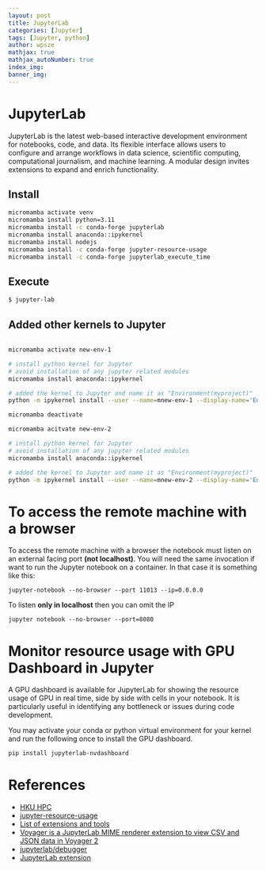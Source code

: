 ```yaml
---
layout: post
title: JupyterLab
categories: [Jupyter]
tags: [Jupyter, python]
author: wpsze
mathjax: true
mathjax_autoNumber: true
index_img: 
banner_img: 
---
```


# JupyterLab

JupyterLab is the latest web-based interactive development environment for notebooks, code, and data. Its flexible interface allows users to configure and arrange workflows in data science, scientific computing, computational journalism, and machine learning. A modular design invites extensions to expand and enrich functionality.

## Install

```sh
micromamba activate venv 
micromamba install python=3.11
micromamba install -c conda-forge jupyterlab
micromamba install anaconda::ipykernel
micromamba install nodejs
micromamba install -c conda-forge jupyter-resource-usage
micromamba install -c conda-forge jupyterlab_execute_time
```

## Execute 
```sh
$ jupyter-lab
```

## Added other kernels to Jupyter
```sh

micromamba activate new-env-1

# install python kernel for Jupyter
# avoid installation of any jupyter related modules
micromamba install anaconda::ipykernel

# added the kernel to Jupyter and name it as "Environment(myproject)"
python -m ipykernel install --user --name=mnew-env-1 --display-name='Environment(new-env-1)'

micromamba deactivate

micromamba acitvate new-env-2

# install python kernel for Jupyter
# avoid installation of any jupyter related modules
micromamba install anaconda::ipykernel

# added the kernel to Jupyter and name it as "Environment(myproject)"
python -m ipykernel install --user --name=mnew-env-2 --display-name='Environment(new-env-2)'
```

# To access the remote machine with a browser

To access the remote machine with a browser the notebook must listen on an external facing port **(not localhost)**. You will need the same invocation if want to run the Jupyter notebook on a container. In that case it is something like this:

```console
jupyter-notebook --no-browser --port 11013 --ip=0.0.0.0
```

To listen **only in localhost** then you can omit the IP

```console
jupyter notebook --no-browser --port=8080
```

# Monitor resource usage with GPU Dashboard in Jupyter
A GPU dashboard is available for JupyterLab for showing the resource usage of GPU in real time, side by side with cells in your notebook. It is particularly useful in identifying any bottleneck or issues during code development.

You may activate your conda or python virtual environment for your kernel and run the following once to install the GPU dashboard.

```sh
pip install jupyterlab-nvdashboard
```

# References
- [HKU HPC](https://hpc.hku.hk/hpc/software/jupyterlab/)
- [jupyter-resource-usage](https://github.com/jupyter-server/jupyter-resource-usage)
- [List of extensions and tools](https://jupyterlab-contrib.github.io/extensions.html)
- [Voyager is a JupyterLab MIME renderer extension to view CSV and JSON data in Voyager 2](https://github.com/altair-viz/jupyterlab_voyager)
- [jupyterlab/debugger](https://github.com/jupyterlab/debugger)
- [JupyterLab extension](https://jupyterlab.readthedocs.io/en/stable/user/extensions.html#id9)



